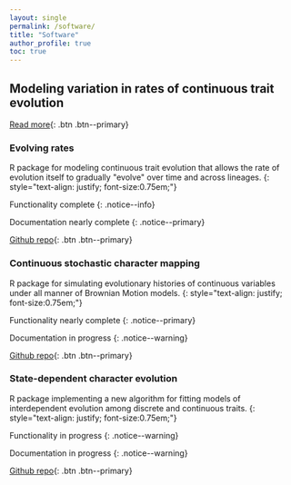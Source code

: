 ```yaml
---
layout: single
permalink: /software/
title: "Software"
author_profile: true
toc: true
---
```


## Modeling variation in rates of continuous trait evolution

[Read more](/cont_rate_het/){: .btn .btn--primary}

### Evolving rates

R package for modeling continuous trait evolution that allows the rate of evolution itself to gradually "evolve" over time and across lineages.
{: style="text-align: justify; font-size:0.75em;"}

Functionality complete
{: .notice--info}

Documentation nearly complete
{: .notice--primary}


[Github repo](https://github.com/bstaggmartin/evorates/){: .btn .btn--primary}

### Continuous stochastic character mapping

R package for simulating evolutionary histories of continuous variables under all manner of Brownian Motion models.
{: style="text-align: justify; font-size:0.75em;"}

Functionality nearly complete
{: .notice--primary}

Documentation in progress
{: .notice--warning}

[Github repo](https://github.com/bstaggmartin/contsimmap/){: .btn .btn--primary}

### State-dependent character evolution

R package implementing a new algorithm for fitting models of interdependent evolution among discrete and continuous traits.
{: style="text-align: justify; font-size:0.75em;"}

Functionality in progress
{: .notice--warning}

Documentation in progress
{: .notice--warning}

[Github repo](https://github.com/bstaggmartin/sce/){: .btn .btn--primary}
